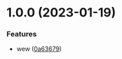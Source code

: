 # 1.0.0 (2023-01-19)


### Features

* wew ([0a63679](https://github.com/agungvr/anak/commit/0a6367967f9cfff35a790d545e427398cb9f993a))
